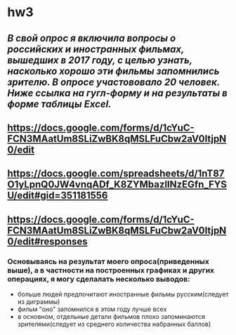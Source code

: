 # hw3
## *В свой опрос я включила вопросы о российских и иностранных фильмах, вышедших в 2017 году, с целью узнать, насколько хорошо эти фильмы запомнились зрителю. В опросе участововало 20 человек. Ниже ссылка на гугл-форму и на результаты в форме таблицы Excel.*
## https://docs.google.com/forms/d/1cYuC-FCN3MAatUm8SLiZwBK8qMSLFuCbw2aV0ItjpN0/edit
## https://docs.google.com/spreadsheets/d/1nT87O1yLpnQ0JW4vnqADf_K8ZYMbazlINzEGfn_FYSU/edit#gid=351181556
## https://docs.google.com/forms/d/1cYuC-FCN3MAatUm8SLiZwBK8qMSLFuCbw2aV0ItjpN0/edit#responses
### Основываясь на результат моего опроса(приведенных выше), а в частности на построенных графиках и других операциях, я могу сделалать несколько выводов:
- больше людей предпочитают иностранные фильмы русским(следует из диграммы)
- фильм "оно" запомнился в этом году лучше всех
- в основном, отдельные детали фильмов плохо запоминаются зрителями(следует из среднего количества набранных баллов)
